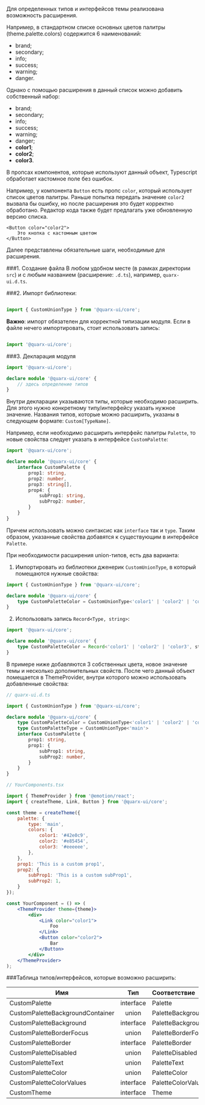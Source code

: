 Для определенных типов и интерфейсов темы реализована возможность расширения.

Например, в стандартном списке основных цветов палитры (theme.palette.colors) содержится 6 наименований:
- brand;
- secondary;
- info;
- success;
- warning;
- danger.

Однако с помощью расширения в данный список можно добавить собственный набор:
- brand;
- secondary;
- info;
- success;
- warning;
- danger;
- **color1**;
- **color2**;
- **color3**.

В пропсах компонентов, которые используют данный объект, Typescript обработает кастомное поле без ошибок.

Например, у компонента `Button` есть пропс `color`, который использует список цветов палитры.
Раньше попытка передать значение `color2` вызвала бы ошибку, но после расширения это будет корректно обработано.
Редактор кода также будет предлагать уже обновленную версию списка.

```tsx
<Button color="color2">
    Это кнопка с кастомным цветом
</Button>
```

Далее представлены обязательные шаги, необходимые для расширения.

###1. Создание файла
В любом удобном месте (в рамках директории `src`) и с любым названием (расширение: `.d.ts`), например, `quarx-ui.d.ts`.

###2. Импорт библиотеки:

```ts

import { CustomUnionType } from '@quarx-ui/core';

```
**Важно**: импорт обязателен для корректной типизации модуля.
Если в файле нечего импортировать, стоит использовать запись:

```ts

import '@quarx-ui/core';

```

###3. Декларация модуля

```ts
import '@quarx-ui/core';

declare module '@quarx-ui/core' {
    // здесь определение типов
}
```

Внутри декларации указываются типы, которые необходимо расширить.
Для этого нужно конкретному типу/интерфейсу указать нужное значение.
Названия типов, которые можно расширить, указаны в следующем формате: `Custom[TypeName]`.

Например, если необходимо расширить интерфейс палитры `Palette`, то новые свойства следует указать в интерфейсе `CustomPalette`:

```ts
import '@quarx-ui/core';

declare module '@quarx-ui/core' {
    interface CustomPalette {
        prop1: string,
        prop2: number,
        prop3: string[],
        prop4: {
            subProp1: string,
            subProp2: number,
        }
    }
}
```

Причем использовать можно синтаксис как `interface` так и `type`.
Таким образом, указанные свойства добавятся к существующим в интерфейсе `Palette`.

При необходимости расширения union-типов, есть два варианта:
1. Импортировать из библиотеки дженерик `CustomUnionType`, в который помещаются нужные свойства:

```ts
import { CustomUnionType } from '@quarx-ui/core';

declare module '@quarx-ui/core' {
    type CustomPaletteColor = CustomUnionType<'color1' | 'color2' | 'color3'>
}
```

2. Использовать запись `Record<Type, string>`:

```ts
import '@quarx-ui/core';

declare module '@quarx-ui/core' {
    type CustomPaletteColor = Record<'color1' | 'color2' | 'color3', string>
}
```

В примере ниже добавляются 3 собственных цвета, новое значение темы и несколько дополнительных свойств.
После чего данный объект помещается в ThemeProvider, внутри которого можно использовать добавленные свойства:

```ts
// quarx-ui.d.ts

import { CustomUnionType } from '@quarx-ui/core';

declare module '@quarx-ui/core' {
    type CustomPaletteColor = CustomUnionType<'color1' | 'color2' | 'color3'>
    type CustomPaletteType = CustomUnionType<'main'>
    interface CustomPalette {
        prop1: string,
        prop1: {
            subProp1: string,
            subProp2: number,
        }
    }
}

```

```jsx
// YourComponents.tsx

import { ThemeProvider } from '@emotion/react';
import { createTheme, Link, Button } from '@quarx-ui/core';

const theme = createTheme({
    palette: {
        type: 'main',
        colors: {
            color1: '#42e0c9',
            color2: '#e85454',
            color3: '#eeeeee',
        },
    },
    prop1: 'This is a custom prop1',
    prop2: {
        subProp1: 'This is a custom subProp1',
        subProp2: 1,
    }
});

const YourComponent = () => (
    <ThemeProvider theme={theme}>
        <div>
            <Link color="color1">
                Foo
            </Link>
            <Button color="color2">
                Bar
            </Button>
        </div>
    </ThemeProvider>
);
```

###Таблица типов/интерфейсов, которые возможно расширить:

| Имя                              |    Тип    | Соответствие               |
|----------------------------------|:---------:|:---------------------------|
| CustomPalette                    | interface | Palette                    |
| CustomPaletteBackgroundContainer |   union   | PaletteBackgroundContainer |
| CustomPaletteBackground          | interface | PaletteBackground          |
| CustomPaletteBorderFocus         |   union   | PaletteBorderFocus         |
| CustomPaletteBorder              | interface | PaletteBorder              |
| CustomPaletteDisabled            |   union   | PaletteDisabled            |
| CustomPaletteText                |   union   | PaletteText                |
| CustomPaletteColor               |   union   | PaletteColor               |
| CustomPaletteColorValues         | interface | PaletteColorValues         |
| CustomTheme                      | interface | Theme                      |
